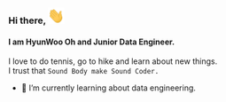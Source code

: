 ### Hi there, <img src="https://raw.githubusercontent.com/ABSphreak/ABSphreak/master/gifs/Hi.gif" width="30px"></h2>

#### I am HyunWoo Oh and  Junior Data Engineer.  
 I love to do tennis, go to hike and learn about new things.  
 I trust that `Sound Body make Sound Coder.`


- 🌱 I’m currently learning about data engineering.
<!--
**HyunWooZZ/HyunWooZZ** is a ✨ _special_ ✨ repository because its `README.md` (this file) appears on your GitHub profile.

Here are some ideas to get you started:

- 🔭 I’m currently working on ...
- 🌱 I’m currently learning ...
- 👯 I’m looking to collaborate on ...
- 🤔 I’m looking for help with ...
- 💬 Ask me about ...
- 📫 How to reach me: ...
- 😄 Pronouns: ...
- ⚡ Fun fact: ...
-->
